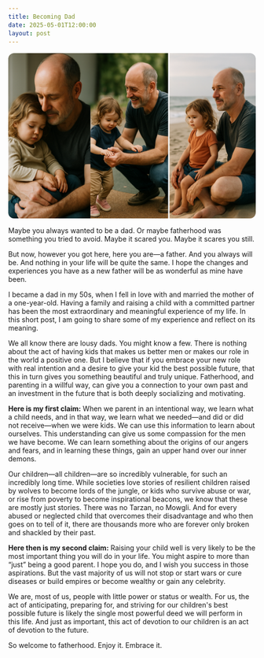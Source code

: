 ```yaml
---
title: Becoming Dad
date: 2025-05-01T12:00:00
layout: post
---
```


<!-- ![AI generated image of father and daughter](/assets/dad/AI-generated-dad.png) -->
<img src="/assets/dad/AI-generated-dad.png" alt="AI generated image of father and daughter" style="max-width:100%; height:auto; display:block; margin:1rem auto; border-radius:12px;" />




Maybe you always wanted to be a dad. Or maybe fatherhood was something you tried to avoid. Maybe it scared you. Maybe it scares you still.

But now, however you got here, here you are—a father. And you always will be. And nothing in your life will be quite the same. I hope the changes and experiences you have as a new father will be as wonderful as mine have been.

I became a dad in my 50s, when I fell in love with and married the mother of a one-year-old. Having a family and raising a child with a committed partner has been the most extraordinary and meaningful experience of my life. In this short post, I am going to share some of my experience and reflect on its meaning.

We all know there are lousy dads. You might know a few. There is nothing about the act of having kids that makes us better men or makes our role in the world a positive one. But I believe that if you embrace your new role with real intention and a desire to give your kid the best possible future, that this in turn gives you something beautiful and truly unique. Fatherhood, and parenting in a willful way, can give you a connection to your own past and an investment in the future that is both deeply socializing and motivating.

**Here is my first claim:**
When we parent in an intentional way, we learn what a child needs, and in that way, we learn what we needed—and did or did not receive—when we were kids. We can use this information to learn about ourselves. This understanding can give us some compassion for the men we have become. We can learn something about the origins of our angers and fears, and in learning these things, gain an upper hand over our inner demons.

Our children—all children—are so incredibly vulnerable, for such an incredibly long time. While societies love stories of resilient children raised by wolves to become lords of the jungle, or kids who survive abuse or war, or rise from poverty to become inspirational beacons, we know that these are mostly just stories. There was no Tarzan, no Mowgli. And for every abused or neglected child that overcomes their disadvantage and who then goes on to tell of it, there are thousands more who are forever only broken and shackled by their past.

**Here then is my second claim:**
Raising your child well is very likely to be the most important thing you will do in your life. You might aspire to more than “just” being a good parent. I hope you do, and I wish you success in those aspirations. But the vast majority of us will not stop or start wars or cure diseases or build empires or become wealthy or gain any celebrity.

We are, most of us, people with little power or status or wealth. For us, the act of anticipating, preparing for, and striving for our children's best possible future is likely the single most powerful deed we will perform in this life. And just as important, this act of devotion to our children is an act of devotion to the future.

So welcome to fatherhood. Enjoy it. Embrace it.

